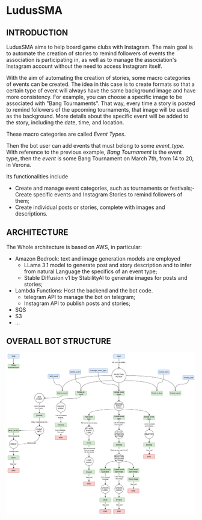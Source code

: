 # LudusSMA

## INTRODUCTION
LudusSMA aims to help board game clubs with Instagram. The main goal is to automate the creation of stories to remind followers of events the association is participating in, as well as to manage the association's Instagram account without the need to access Instagram itself.

With the aim of automating the creation of stories, some macro categories of events can be created. The idea in this case is to create formats so that a certain type of event will always have the same background image and have more consistency. For example, you can choose a specific image to be associated with "Bang Tournaments". That way, every time a story is posted to remind followers of the upcoming tournaments, that image will be used as the background. More details about the specific event will be added to the story, including the date, time, and location.

These macro categories are called _Event Types_.

Then the bot user can add events that must belong to some _event_type_. With reference to the previous example, _Bang Tournament_ is the event type, then the _event_ is some Bang Tournament on March 7th, from 14 to 20, in Verona.


Its functionalities include

- Create and manage event categories, such as tournaments or festivals;- Create specific events and Instagram Stories to remind followers of them;
- Create individual posts or stories, complete with images and descriptions.
## ARCHITECTURE

The Whole architecture is based on AWS, in particular:

- Amazon Bedrock: text and image generation models are employed
    - LLama 3.1 model to generate post and story description and to infer from natural Language the specifics of an event type; 
    - Stable Diffusion v1 by StabilityAI to generate images for posts and stories;
- Lambda Functions: Host the backend and the bot code.
    - telegram API to manage the bot on telegram; 
    - Instagram API to publish posts and stories;
- SQS
- S3
- …


## OVERALL BOT STRUCTURE

![Bot Flow](/Documentation/bot_flow.png)